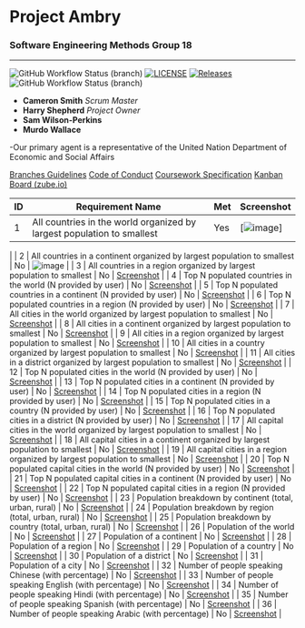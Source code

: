 # Project Ambry

### Software Engineering Methods Group 18

---

![GitHub Workflow Status (branch)](https://img.shields.io/github/actions/workflow/status/harryShepherd/Ambry/main.yml?branch=master) [![LICENSE](https://img.shields.io/github/license/harryShepherd/Ambry.svg?style=flat-square)](https://github.com/harryShepherd/Ambry/blob/master/LICENSE) [![Releases](https://img.shields.io/github/release/harryShepherd/Ambry/all.svg?style=flat-square)](https://github.com/harryShepherd/Ambry/releases) ![GitHub Workflow Status (branch)](https://img.shields.io/github/actions/workflow/status/harryShepherd/Ambry/main.yml?branch=master)
- **Cameron Smith** *Scrum Master*
- **Harry Shepherd** *Project Owner*
- **Sam Wilson-Perkins**
- **Murdo Wallace**

-Our primary agent is a representative of the United Nation Department of Economic and Social Affairs

[Branches Guidelines](docs/BRANCHES.md)
[Code of Conduct](docs/CODE_OF_CONDUCT.md)
[Coursework Specification](docs/CWSPECS.md)
[Kanban Board (zube.io)](https://zube.io/group-18/ambry/w/workspace-1/kanban)

| ID | Requirement Name | Met | Screenshot |
|----|------------------|-----|------------|
| 1  | All countries in the world organized by largest population to smallest | Yes |[![image](https://github.com/harryShepherd/Ambry/assets/157709543/cb4f52b3-e4df-4247-a0a8-874a506dad97)]
|
| 2  | All countries in a continent organized by largest population to smallest | No  | ![image](https://github.com/harryShepherd/Ambry/assets/157709543/a97315d0-84ed-4e3e-9220-fd4f96c8b991)
|
| 3  | All countries in a region organized by largest population to smallest | No  | [Screenshot](link_to_screenshot) |
| 4  | Top N populated countries in the world (N provided by user) | No  | [Screenshot](link_to_screenshot) |
| 5  | Top N populated countries in a continent (N provided by user) | No  | [Screenshot](link_to_screenshot) |
| 6  | Top N populated countries in a region (N provided by user) | No  | [Screenshot](link_to_screenshot) |
| 7  | All cities in the world organized by largest population to smallest | No  | [Screenshot](link_to_screenshot) |
| 8  | All cities in a continent organized by largest population to smallest | No  | [Screenshot](link_to_screenshot) |
| 9  | All cities in a region organized by largest population to smallest | No  | [Screenshot](link_to_screenshot) |
| 10 | All cities in a country organized by largest population to smallest | No  | [Screenshot](link_to_screenshot) |
| 11 | All cities in a district organized by largest population to smallest | No  | [Screenshot](link_to_screenshot) |
| 12 | Top N populated cities in the world (N provided by user) | No  | [Screenshot](link_to_screenshot) |
| 13 | Top N populated cities in a continent (N provided by user) | No  | [Screenshot](link_to_screenshot) |
| 14 | Top N populated cities in a region (N provided by user) | No  | [Screenshot](link_to_screenshot) |
| 15 | Top N populated cities in a country (N provided by user) | No  | [Screenshot](link_to_screenshot) |
| 16 | Top N populated cities in a district (N provided by user) | No  | [Screenshot](link_to_screenshot) |
| 17 | All capital cities in the world organized by largest population to smallest | No  | [Screenshot](link_to_screenshot) |
| 18 | All capital cities in a continent organized by largest population to smallest | No  | [Screenshot](link_to_screenshot) |
| 19 | All capital cities in a region organized by largest population to smallest | No  | [Screenshot](link_to_screenshot) |
| 20 | Top N populated capital cities in the world (N provided by user) | No  | [Screenshot](link_to_screenshot) |
| 21 | Top N populated capital cities in a continent (N provided by user) | No  | [Screenshot](link_to_screenshot) |
| 22 | Top N populated capital cities in a region (N provided by user) | No  | [Screenshot](link_to_screenshot) |
| 23 | Population breakdown by continent (total, urban, rural) | No  | [Screenshot](link_to_screenshot) |
| 24 | Population breakdown by region (total, urban, rural) | No  | [Screenshot](link_to_screenshot) |
| 25 | Population breakdown by country (total, urban, rural) | No  | [Screenshot](link_to_screenshot) |
| 26 | Population of the world | No  | [Screenshot](link_to_screenshot) |
| 27 | Population of a continent | No  | [Screenshot](link_to_screenshot) |
| 28 | Population of a region | No  | [Screenshot](link_to_screenshot) |
| 29 | Population of a country | No  | [Screenshot](link_to_screenshot) |
| 30 | Population of a district | No  | [Screenshot](link_to_screenshot) |
| 31 | Population of a city | No  | [Screenshot](link_to_screenshot) |
| 32 | Number of people speaking Chinese (with percentage) | No  | [Screenshot](link_to_screenshot) |
| 33 | Number of people speaking English (with percentage) | No  | [Screenshot](link_to_screenshot) |
| 34 | Number of people speaking Hindi (with percentage) | No  | [Screenshot](link_to_screenshot) |
| 35 | Number of people speaking Spanish (with percentage) | No  | [Screenshot](link_to_screenshot) |
| 36 | Number of people speaking Arabic (with percentage) | No  | [Screenshot](link_to_screenshot) |


